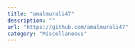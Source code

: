 ```yaml
---
title: "amalmurali47"
description: ""
url: "https://github.com/amalmurali47"
category: "Miscellaneous"
---
```


